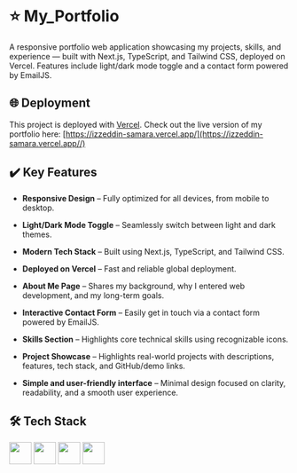 # ⭐ My_Portfolio
A responsive portfolio web application showcasing my projects, skills, and experience — built with Next.js, TypeScript, and Tailwind CSS, deployed on Vercel. Features include light/dark mode toggle and a contact form powered by EmailJS.

## 🌐 Deployment
This project is deployed with [Vercel](https://vercel.com/). Check out the live version of my portfolio here:
[https://izzeddin-samara.vercel.app/](https://izzeddin-samara.vercel.app//)

## ✔️ Key Features 
- **Responsive Design** – Fully optimized for all devices, from mobile to desktop.
  
- **Light/Dark Mode Toggle** – Seamlessly switch between light and dark themes.
  
- **Modern Tech Stack** – Built using Next.js, TypeScript, and Tailwind CSS.
  
- **Deployed on Vercel** – Fast and reliable global deployment.
  
- **About Me Page** – Shares my background, why I entered web development, and my long-term goals.
  
- **Interactive Contact Form** – Easily get in touch via a contact form powered by EmailJS.
  
- **Skills Section** – Highlights core technical skills using recognizable icons.

- **Project Showcase** – Highlights real-world projects with descriptions, features, tech stack, and GitHub/demo links.

- **Simple and user-friendly interface** – Minimal design focused on clarity, readability, and a smooth user experience.


## 🛠️ Tech Stack

<img src="https://cdn.jsdelivr.net/gh/devicons/devicon@latest/icons/nextjs/nextjs-original.svg" width="40" /> <img src="https://cdn.jsdelivr.net/gh/devicons/devicon@latest/icons/typescript/typescript-original.svg" width="40" /> <img src="https://cdn.jsdelivr.net/gh/devicons/devicon@latest/icons/tailwindcss/tailwindcss-original.svg" width="40" />  <img src="https://cdn.jsdelivr.net/gh/devicons/devicon@latest/icons/vercel/vercel-original.svg" width="40" /> 



